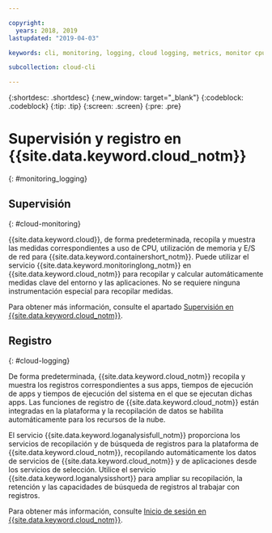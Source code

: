 ```yaml
---

copyright:
  years: 2018, 2019
lastupdated: "2019-04-03"

keywords: cli, monitoring, logging, cloud logging, metrics, monitor cpu, monitor usage, memory utilization, runtime logging

subcollection: cloud-cli

---
```


{:shortdesc: .shortdesc}
{:new_window: target="_blank"}
{:codeblock: .codeblock}
{:tip: .tip}
{:screen: .screen}
{:pre: .pre}

# Supervisión y registro en {{site.data.keyword.cloud_notm}}
{: #monitoring_logging}

## Supervisión
{: #cloud-monitoring}

{{site.data.keyword.cloud}}, de forma predeterminada, recopila y muestra las medidas correspondientes a uso de CPU, utilización de memoria y E/S de red para {{site.data.keyword.containershort_notm}}. Puede utilizar el servicio {{site.data.keyword.monitoringlong_notm}} en {{site.data.keyword.cloud_notm}} para recopilar y calcular automáticamente medidas clave del entorno y las aplicaciones. No se requiere ninguna instrumentación especial para recopilar medidas.

Para obtener más información, consulte el apartado [Supervisión en {{site.data.keyword.cloud_notm}}](/docs/services/cloud-monitoring?topic=cloud-monitoring-monitoring_ov#monitoring_ov).

## Registro
{: #cloud-logging}

De forma predeterminada, {{site.data.keyword.cloud_notm}} recopila y muestra los registros correspondientes a sus apps, tiempos de ejecución de apps y tiempos de ejecución del sistema en el que se ejecutan dichas apps. Las funciones de registro de {{site.data.keyword.cloud_notm}} están integradas en la plataforma y la recopilación de datos se habilita automáticamente para los recursos de la nube. 

El servicio {{site.data.keyword.loganalysisfull_notm}} proporciona los servicios de recopilación y de búsqueda de registros para la plataforma de {{site.data.keyword.cloud_notm}}, recopilando automáticamente los datos de servicios de {{site.data.keyword.cloud_notm}} y de aplicaciones desde los servicios de selección. Utilice el servicio {{site.data.keyword.loganalysisshort}} para ampliar su recopilación, la retención y las capacidades de búsqueda de registros al trabajar con registros.

Para obtener más información, consulte [Inicio de sesión en {{site.data.keyword.cloud_notm}}](/docs/services/CloudLogAnalysis?topic=cloudloganalysis-log_analysis_ov#log_analysis_ov).
